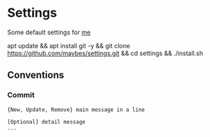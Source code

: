 # Settings

Some default settings for [me](https://github.com/MaybeS)

apt update && apt install git -y && git clone https://github.com/maybes/settings.git && cd settings && ./install.sh

## Conventions

### Commit
```
{New, Update, Remove} main message in a line

[Optional] detail message
...
```
